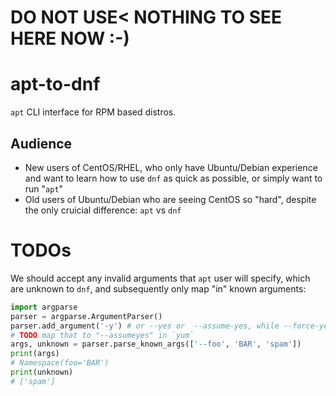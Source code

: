 # DO NOT USE< NOTHING TO SEE HERE NOW :-)

# apt-to-dnf

`apt` CLI interface for RPM based distros.

## Audience

* New users of CentOS/RHEL, who only have Ubuntu/Debian experience and want to learn how to use `dnf` as quick as possible, or simply want to run "`apt`"
* Old users of Ubuntu/Debian who are seeing CentOS so "hard", despite the only cruicial difference: `apt` vs `dnf`

# TODOs

We should accept any invalid arguments that `apt` user will specify, which are unknown to `dnf`,
and subsequently only map "in" known arguments:

```python
import argparse
parser = argparse.ArgumentParser()
parser.add_argument('-y') # or --yes or  --assume-yes, while --force-yes or -y
# TODO map that to "--assumeyes" in `yum`
args, unknown = parser.parse_known_args(['--foo', 'BAR', 'spam'])
print(args)
# Namespace(foo='BAR')
print(unknown)
# ['spam']
```

